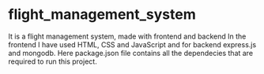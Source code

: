 # flight_management_system
It is a flight management system,  made with frontend and backend
In the frontend I have used HTML, CSS and JavaScript and for backend express.js and mongodb.
Here package.json file contains all the dependecies that are required to run this project.
